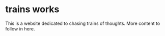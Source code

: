 # trains works
This is a website dedicated to chasing trains of thoughts. More content to follow in here.
